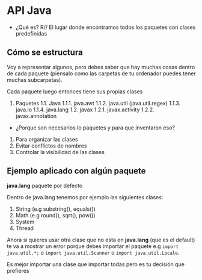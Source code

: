 # API Java

- ¿Qué es?
R// El lugar donde encontramos todos los paquetes con clases predefinidas

## Cómo se estructura
Voy a representar algunos, pero debes saber que hay muchas cosas dentro de cada paquete (piensalo como las carpetas de tu ordenador puedes tener muchas subcarpetas). 


Cada paquete luego entonces tiene sus propias clases

1. Paquetes
   1.1. Java
      1.1.1. java.awt 
      1.1.2. java.util (java.util.regex)
      1.1.3. java.io
      1.1.4. java.lang
   1.2. javax
      1.2.1. javax.activity
      1.2.2. javax.annotation

- ¿Porque son necesarios lo paquetes y para que inventaron eso?

1. Para organizar las clases 
2. Evitar conflictos de nombres
3. Controlar la visibilidad de las clases

## Ejemplo aplicado con algún paquete

**java.lang** paquete por defecto

Dentro de java.lang tenemos por ejemplo las siguientes clases:

1. String (e.g substring(), equals())
2. Math (e.g round(), sqrt(), pow())
3. System
4. Thread

Ahora si quieres usar otra clase que no esta en **java.lang** (que es el default) te va a mostrar un error porque debes importar el paquete e.g `import java.util.*;` o `import java.util.Scanner` o `import java.util.Locale`.

Es mejor importar una clase que importar todas pero es tu decisión que prefieres



